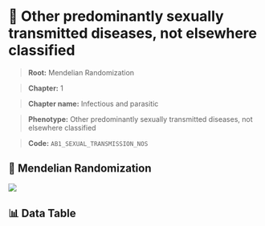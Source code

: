 # 🧪 Other predominantly sexually transmitted diseases, not elsewhere classified

> **Root:** Mendelian Randomization

> **Chapter:** 1  

> **Chapter name:** Infectious and parasitic

> **Phenotype:** Other predominantly sexually transmitted diseases, not elsewhere classified  

> **Code:** `AB1_SEXUAL_TRANSMISSION_NOS`

## 🧬 Mendelian Randomization  

<img src="/MR/Figures/Forward/AB1_SEXUAL_TRANSMISSION_NOS.png"/>

## 📊 Data Table

<CsvTableMRF src="/MR_Data/Forward/AB1_SEXUAL_TRANSMISSION_NOS.csv"/>
